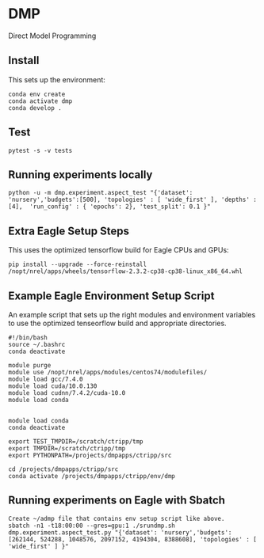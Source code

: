 # DMP
Direct Model Programming

## Install

This sets up the environment:

    conda env create
    conda activate dmp
    conda develop .

## Test

    pytest -s -v tests

## Running experiments locally

    python -u -m dmp.experiment.aspect_test "{'dataset': 'nursery','budgets':[500], 'topologies' : [ 'wide_first' ], 'depths' : [4],  'run_config' : { 'epochs': 2}, 'test_split': 0.1 }"

## Extra Eagle Setup Steps

This uses the optimized tensorflow build for Eagle CPUs and GPUs:
        
    pip install --upgrade --force-reinstall /nopt/nrel/apps/wheels/tensorflow-2.3.2-cp38-cp38-linux_x86_64.whl


## Example Eagle Environment Setup Script

An example script that sets up the right modules and environment variables to use the optimized tenseorflow build and appropriate directories. 

    #!/bin/bash
    source ~/.bashrc
    conda deactivate
    
    module purge
    module use /nopt/nrel/apps/modules/centos74/modulefiles/
    module load gcc/7.4.0
    module load cuda/10.0.130
    module load cudnn/7.4.2/cuda-10.0
    module load conda
    
    
    module load conda
    conda deactivate
    
    export TEST_TMPDIR=/scratch/ctripp/tmp
    export TMPDIR=/scratch/ctripp/tmp
    export PYTHONPATH=/projects/dmpapps/ctripp/src
    
    cd /projects/dmpapps/ctripp/src
    conda activate /projects/dmpapps/ctripp/env/dmp


## Running experiments on Eagle with Sbatch

    Create ~/admp file that contains env setup script like above.
    sbatch -n1 -t18:00:00 --gres=gpu:1 ./srundmp.sh dmp.experiment.aspect_test.py "{'dataset': 'nursery','budgets':[262144, 524288, 1048576, 2097152, 4194304, 8388608], 'topologies' : [ 'wide_first' ] }"
